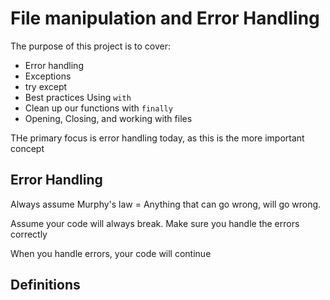 # File manipulation and Error Handling
The purpose of this project is to cover:
- Error handling
- Exceptions
- try except
- Best practices Using `with`
- Clean up our functions with `finally`
- Opening, Closing, and working with files

THe primary focus is error handling today, as this is the more important concept

## Error Handling
Always assume Murphy's law = Anything that can go wrong, will go wrong.

Assume your code will always break. Make sure you handle the errors correctly

When you handle errors, your code will continue 

## Definitions
